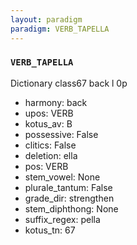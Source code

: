 ```yaml
---
layout: paradigm
paradigm: VERB_TAPELLA
---
```

### ` VERB_TAPELLA `

Dictionary class67 back l 0p
* harmony: back
* upos: VERB
* kotus_av: B
* possessive: False
* clitics: False
* deletion: ella
* pos: VERB
* stem_vowel: None
* plurale_tantum: False
* grade_dir: strengthen
* stem_diphthong: None
* suffix_regex: pella
* kotus_tn: 67
